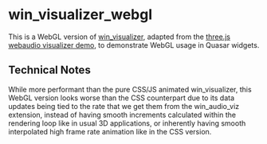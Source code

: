 # win_visualizer_webgl

This is a WebGL version of [win_visualizer](https://github.com/r52/quasar/tree/master/widgets/win_visualizer), adapted from the [three.js webaudio visualizer demo](https://threejs.org/examples/webaudio_visualizer.html), to demonstrate WebGL usage in Quasar widgets.

## Technical Notes

While more performant than the pure CSS/JS animated win_visualizer, this WebGL version looks worse than the CSS counterpart due to its data updates being tied to the rate that we get them from the win_audio_viz extension, instead of having smooth increments calculated within the rendering loop like in usual 3D applications, or inherently having smooth interpolated high frame rate animation like in the CSS version.
